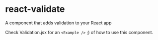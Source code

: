 # react-validate
A component that adds validation to your React app

Check Validation.jsx for an `<Example />` ;) of how to use this component.
